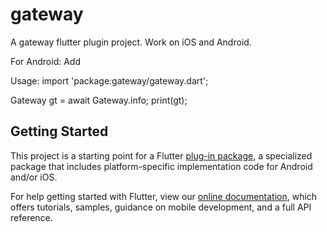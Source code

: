 # gateway

A gateway flutter plugin project.
Work on iOS and Android.

For Android:
Add
<uses-permission android:name="android.permission.ACCESS_WIFI_STATE" />

Usage:
import 'package:gateway/gateway.dart';

Gateway gt = await Gateway.info;
print(gt);

## Getting Started

This project is a starting point for a Flutter
[plug-in package](https://flutter.dev/developing-packages/),
a specialized package that includes platform-specific implementation code for
Android and/or iOS.

For help getting started with Flutter, view our 
[online documentation](https://flutter.dev/docs), which offers tutorials, 
samples, guidance on mobile development, and a full API reference.
